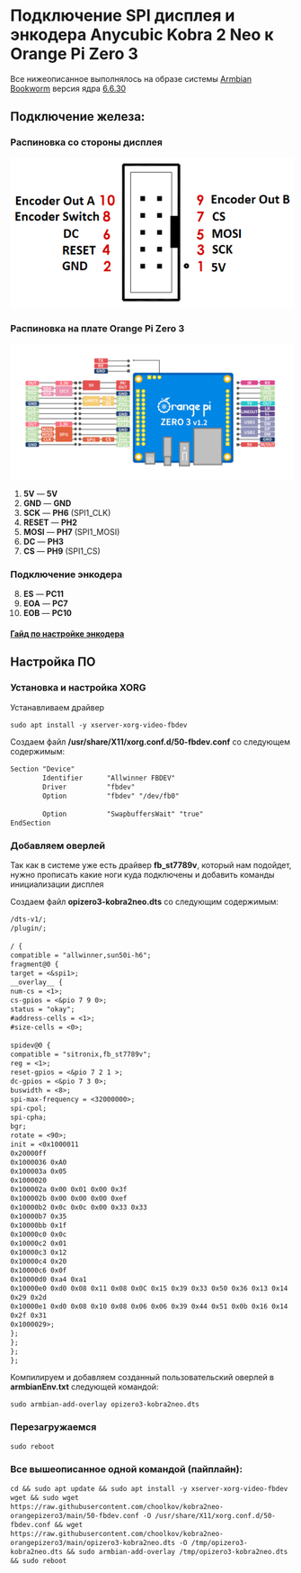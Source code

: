 # Подключение SPI дисплея и энкодера Anycubic Kobra 2 Neo к Orange Pi Zero 3


Все нижеописанное выполнялось на образе системы [Armbian Bookworm](https://www.armbian.com/orange-pi-zero-3/) версия ядра [6.6.30](https://github.com/armbian/community/releases/download/24.5.0-trunk.532/Armbian_community_24.5.0-trunk.532_Orangepizero3_bookworm_current_6.6.30_minimal.img.xz)


## Подключение железа:
### Распиновка со стороны дисплея
![](https://github.com/choolkov/kobra2neo-orangepizero3/blob/main/kobra2neo_pinout.png?raw=true)
### Распиновка на плате Orange Pi Zero 3
![](https://github.com/choolkov/kobra2neo-orangepizero3/blob/main/opizero3_pinout.png?raw=true)

1) **5V** — **5V**
2) **GND** — **GND**
3) **SCK** — **PH6** (SPI1_CLK)
4) **RESET** — **PH2**
5) **MOSI** — **PH7** (SPI1_MOSI)
6) **DC** — **PH3**
7) **CS** — **PH9** (SPI1_CS)
### Подключение энкодера
8) **ES** — **PC11**
9) **EOA** — **PC7**
10) **EOB** — **PC10**

#### [Гайд по настройке энкодера](https://github.com/choolkov/kobra2neo-orangepizero3/blob/main/ENCODER.md)


## Настройка ПО
### Установка и настройка XORG
Устанавливаем драйвер
```
sudo apt install -y xserver-xorg-video-fbdev
```
Создаем файл **/usr/share/X11/xorg.conf.d/50-fbdev.conf** со следующем содержимым:
```
Section "Device"
        Identifier      "Allwinner FBDEV"
        Driver          "fbdev"
        Option          "fbdev" "/dev/fb0"

        Option          "SwapbuffersWait" "true"
EndSection
```

### Добавляем оверлей
Так как в системе уже есть драйвер **fb_st7789v**, который нам подойдет, нужно прописать какие ноги куда подключены и добавить команды инициализации дисплея

Создаем файл **opizero3-kobra2neo.dts** со следующим содержимым:
```
/dts-v1/;
/plugin/;
  
/ {
compatible = "allwinner,sun50i-h6";
fragment@0 {
target = <&spi1>;
__overlay__ {
num-cs = <1>;
cs-gpios = <&pio 7 9 0>;
status = "okay";
#address-cells = <1>;
#size-cells = <0>;
  
spidev@0 {
compatible = "sitronix,fb_st7789v";
reg = <1>;
reset-gpios = <&pio 7 2 1 >;
dc-gpios = <&pio 7 3 0>;
buswidth = <8>;
spi-max-frequency = <32000000>;
spi-cpol;
spi-cpha;
bgr;
rotate = <90>;
init = <0x1000011
0x20000ff
0x1000036 0xA0
0x100003a 0x05
0x1000020
0x100002a 0x00 0x01 0x00 0x3f
0x100002b 0x00 0x00 0x00 0xef
0x10000b2 0x0c 0x0c 0x00 0x33 0x33
0x10000b7 0x35
0x10000bb 0x1f
0x10000c0 0x0c
0x10000c2 0x01
0x10000c3 0x12
0x10000c4 0x20
0x10000c6 0x0f
0x10000d0 0xa4 0xa1
0x10000e0 0xd0 0x08 0x11 0x08 0x0C 0x15 0x39 0x33 0x50 0x36 0x13 0x14 0x29 0x2d
0x10000e1 0xd0 0x08 0x10 0x08 0x06 0x06 0x39 0x44 0x51 0x0b 0x16 0x14 0x2f 0x31
0x1000029>;
};
};
};
};
```

Компилируем и добавляем созданный пользовательский оверлей в **armbianEnv.txt** следующей командой:
```
sudo armbian-add-overlay opizero3-kobra2neo.dts
```
### Перезагружаемся
```
sudo reboot
```
### Все вышеописанное одной командой (пайплайн):
```
cd && sudo apt update && sudo apt install -y xserver-xorg-video-fbdev wget && sudo wget https://raw.githubusercontent.com/choolkov/kobra2neo-orangepizero3/main/50-fbdev.conf -O /usr/share/X11/xorg.conf.d/50-fbdev.conf && wget https://raw.githubusercontent.com/choolkov/kobra2neo-orangepizero3/main/opizero3-kobra2neo.dts -O /tmp/opizero3-kobra2neo.dts && sudo armbian-add-overlay /tmp/opizero3-kobra2neo.dts && sudo reboot
```
